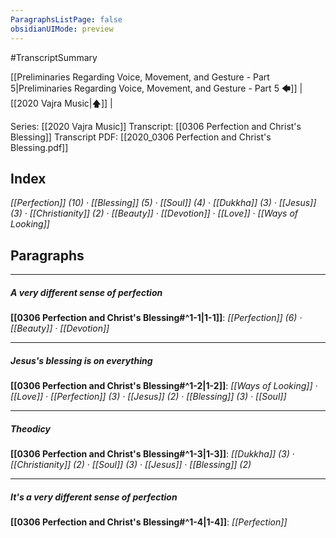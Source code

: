 ```yaml
---
ParagraphsListPage: false
obsidianUIMode: preview
---
```

#TranscriptSummary

[[Preliminaries Regarding Voice, Movement, and Gesture - Part 5|Preliminaries Regarding Voice, Movement, and Gesture - Part 5 🡄]] | [[2020 Vajra Music|🡅]] | 

Series: [[2020 Vajra Music]]
Transcript: [[0306 Perfection and Christ's Blessing]]
Transcript PDF: [[2020_0306 Perfection and Christ's Blessing.pdf]]

## Index
<span class="counts">_[[Perfection]] (10) · [[Blessing]] (5) · [[Soul]] (4) · [[Dukkha]] (3) · [[Jesus]] (3) · [[Christianity]] (2) · [[Beauty]] · [[Devotion]] · [[Love]] · [[Ways of Looking]]_</span>
<br/>

## Paragraphs
---
##### A very different sense of perfection
<span class="counts">**[[0306 Perfection and Christ's Blessing#^1-1|1-1]]**: _[[Perfection]] (6) · [[Beauty]] · [[Devotion]]_</span>

---
##### Jesus's blessing is on everything
<span class="counts">**[[0306 Perfection and Christ's Blessing#^1-2|1-2]]**: _[[Ways of Looking]] · [[Love]] · [[Perfection]] (3) · [[Jesus]] (2) · [[Blessing]] (3) · [[Soul]]_</span>

---
##### Theodicy
<span class="counts">**[[0306 Perfection and Christ's Blessing#^1-3|1-3]]**: _[[Dukkha]] (3) · [[Christianity]] (2) · [[Soul]] (3) · [[Jesus]] · [[Blessing]] (2)_</span>

---
##### It's a very different sense of perfection
<span class="counts">**[[0306 Perfection and Christ's Blessing#^1-4|1-4]]**: _[[Perfection]]_</span>
